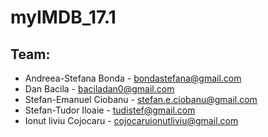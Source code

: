 # myIMDB_17.1
## Team: 
- Andreea-Stefana Bonda - bondastefana@gmail.com
- Dan	Bacila - baciladan0@gmail.com
- Stefan-Emanuel Ciobanu - stefan.e.ciobanu@gmail.com
- Stefan-Tudor	Iloaie - tudistef@gmail.com
- Ionut liviu Cojocaru - cojocaruionutliviu@gmail.com


